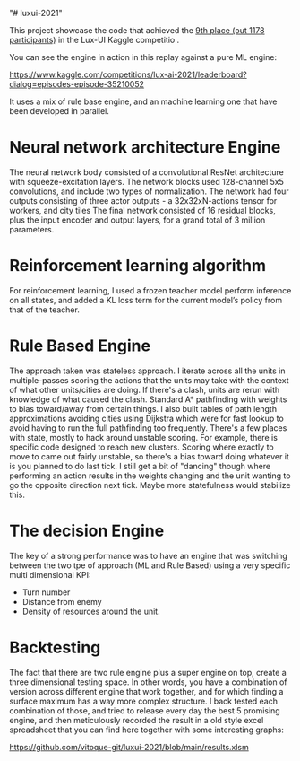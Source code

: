"# luxui-2021" 

This project showcase the code that achieved the [9th place (out 1178 participants)](https://www.kaggle.com/competitions/lux-ai-2021/leaderboard?) in the Lux-UI Kaggle competitio .

You can see the engine in action in this replay against a pure ML engine:

https://www.kaggle.com/competitions/lux-ai-2021/leaderboard?dialog=episodes-episode-35210052

It uses a mix of rule base engine, and an machine learning one that have been developed in parallel.

# Neural network architecture Engine
The neural network body consisted of a convolutional ResNet architecture with squeeze-excitation layers. 
The network blocks used 128-channel 5x5 convolutions, and include two types of normalization. 
The network had four outputs consisting of three actor outputs - a 32x32xN-actions tensor for workers, and city tiles 
The final network consisted of 16 residual blocks, plus the input encoder and output layers, for a grand total of 3 million parameters.

# Reinforcement learning algorithm
For reinforcement learning, I used a frozen teacher model perform inference on all states, and added a KL loss term for the current model’s policy from that of the teacher. 

# Rule Based Engine
The approach taken was stateless approach. 
I iterate across all the units in multiple-passes scoring the actions that the units may take with the context of what other units/cities are doing. If there's a clash, units are rerun with knowledge of what caused the clash. Standard A* pathfinding with weights to bias toward/away from certain things. I also built tables of path length approximations avoiding cities using Dijkstra which were for fast lookup to avoid having to run the full pathfinding too frequently.
There's a few places with state, mostly to hack around unstable scoring. For example, there is specific code designed to reach new clusters. Scoring where exactly to move to came out fairly unstable, so there's a bias toward doing whatever it is you planned to do last tick. I still get a bit of "dancing" though where performing an action results in the weights changing and the unit wanting to go the opposite direction next tick. Maybe more statefulness would stabilize this.

# The decision Engine
The key of a strong performance was to have an engine that was switching between the two tpe of approach (ML and Rule Based) using a very specific multi dimensional KPI:
- Turn number
- Distance from enemy
- Density of resources around the unit.

# Backtesting
The fact that there are two rule engine plus a super engine on top, create a three dimensional testing space. 
In other words, you have a combination of version across different engine that work together, and for which finding a surface maximum has a way more complex structure.
I back tested each combination of those, and tried to release every day the best 5 promising engine, and then meticulously recorded the result in a old style excel spreadsheet that you can find here together with some interesting graphs:

https://github.com/vitoque-git/luxui-2021/blob/main/results.xlsm
